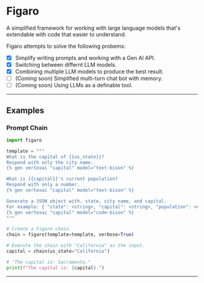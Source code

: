 # Figaro

A simplified framework for working with large language models that's extendable
with code that easier to understand.

Figaro attempts to solve the following probems:

  * [X] Simplify writing prompts and working with a Gen AI API.
  * [X] Switching between differnt LLM models.
  * [X] Combining multiple LLM models to produce the best result.
  * [ ] (Coming soon) Simplified multi-turn chat bot with memory.
  * [ ] (Coming soon) Using LLMs as a definable tool.

------------------------------------------------------------------------------

## Examples

### Prompt Chain

```py
import figaro

template = """
What is the capital of {{us_state}}?
Respond with only the city name.
{% gen vertexai "capital" model="text-bison" %}

What is {{capital}}'s current population?
Respond with only a number.
{% gen vertexai "capital" model="text-bison" %}

Generate a JSON object with, state, city name, and capital.
For example: { "state": <string>, "capital": <string>, "population": <number> }
{% gen vertexai "capital" model="code-bison" %}
"""

# Create a Figaro chain.
chain = figaro(template=template, verbose=True)

# Execute the chain with "California" as the input.
capital = chain(us_state="California")

# "The capital is: Sacramento."
print(f"The capital is: {capital}.")
```

------------------------------------------------------------------------------
